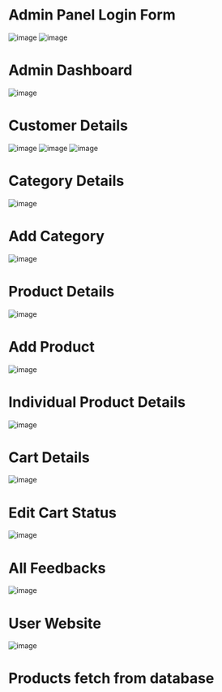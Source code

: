 <h1>Admin Panel Login Form</h1>

![image](https://github.com/user-attachments/assets/e061a722-a4f5-4371-a30d-03ec83bd7bf8)
![image](https://github.com/user-attachments/assets/52926348-3ab7-4567-8579-1b71687c4148)

<h1>Admin Dashboard</h1>

![image](https://github.com/user-attachments/assets/5c56e550-fc1b-4870-b5fa-da0aede4340d)

<h1>Customer Details</h1>

![image](https://github.com/user-attachments/assets/fe05e30f-4a3f-4271-8ce6-82dd34426fb7)
![image](https://github.com/user-attachments/assets/11914bd1-dfd3-48de-8d60-ea6e9ce1ddbb)
![image](https://github.com/user-attachments/assets/861896d7-27f2-4df1-889b-9b9c13aa340d)

<h1>Category Details</h1>

![image](https://github.com/user-attachments/assets/6b9d7682-94a1-45b0-b8af-98b5d5d67c62)

<h1>Add Category </h1>

![image](https://github.com/user-attachments/assets/fd177509-b3ef-4d7a-bbde-f83c38b8caf9)

<h1>Product Details</h1>

![image](https://github.com/user-attachments/assets/dedeb2a8-850f-40c0-8d98-039a60d93178)

<h1>Add Product </h1>

![image](https://github.com/user-attachments/assets/9926248b-171f-4c3d-af80-93eea0f1cbda)

<h1>Individual Product Details</h1>

![image](https://github.com/user-attachments/assets/88650868-536d-4c00-9220-dd2ad6aced9c)

<h1>Cart Details</h1>

![image](https://github.com/user-attachments/assets/ea00f52e-dcaa-4dd6-8670-2bf3b38ab3b1)

<h1>Edit Cart Status</h1>

![image](https://github.com/user-attachments/assets/4ba0a6fa-a5ee-4da1-92ea-b11c3dfe9b8c)

<h1>All Feedbacks</h1>

![image](https://github.com/user-attachments/assets/539f8248-5801-4169-aee0-e2406c06ea93)

<h1>User Website </h1>

![image](https://github.com/user-attachments/assets/54f3bb22-724a-4dd5-971c-fc12b1901fe5)

<h1>Products fetch from database</h1>
